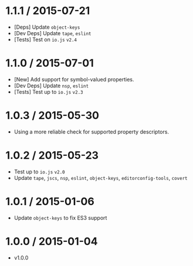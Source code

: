1.1.1 / 2015-07-21
=================
 * [Deps] Update `object-keys`
 * [Dev Deps] Update `tape`, `eslint`
 * [Tests] Test on `io.js` `v2.4`

1.1.0 / 2015-07-01
=================
 * [New] Add support for symbol-valued properties.
 * [Dev Deps] Update `nsp`, `eslint`
 * [Tests] Test up to `io.js` `v2.3`

1.0.3 / 2015-05-30
=================
 * Using a more reliable check for supported property descriptors.

1.0.2 / 2015-05-23
=================
 * Test up to `io.js` `v2.0`
 * Update `tape`, `jscs`, `nsp`, `eslint`, `object-keys`, `editorconfig-tools`, `covert`

1.0.1 / 2015-01-06
=================
 * Update `object-keys` to fix ES3 support

1.0.0 / 2015-01-04
=================
  * v1.0.0
